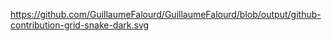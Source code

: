 

https://github.com/GuillaumeFalourd/GuillaumeFalourd/blob/output/github-contribution-grid-snake-dark.svg
